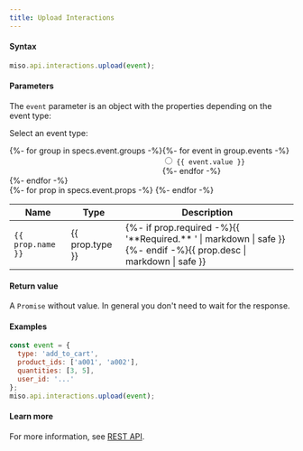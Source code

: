 ```yaml
---
title: Upload Interactions
---
```


#### Syntax
```js
miso.api.interactions.upload(event);
```

#### Parameters
The `event` parameter is an object with the properties depending on the event type:

<style>
#event-types {
  display: flex;
  flex-flow: row wrap;
}

@media (min-width: 1200px) {
  #event-props-container {
    display: grid;
    gap: 1rem;
    grid-template-areas: "selection table";
    grid-template-columns: min-content 1fr;
  }
  #event-types-panel {
    grid-area: selection;
  }
  #event-props-table {
    grid-area: table;
  }
}
</style>

<style>
  {% for group in specs.event.groups -%}
  {%- for event in group.events -%}
  #event-props-table[data-event-type="{{ event.value }}"] tr[data-used-by-except~="{{ event.value }}"],
  {% endfor -%}
  {%- endfor -%}
  #event-props-table tr[data-used-by] {
    display: none;
  }
  {% for group in specs.event.groups -%}
  {%- for event in group.events -%}
  #event-props-table[data-event-type="{{ event.value }}"] tr[data-used-by~="{{ event.value }}"],
  {% endfor -%}
  {%- endfor -%}
  tr {
    display: table-row;
  }
</style>

<div id="event-props-container">
  <div id="event-types-panel">
    <p>
      Select an event type:
    </p>
    <div id="event-types" class="clearfix">
      {%- for group in specs.event.groups -%}
      <div class="btn-group-lite mb-4" role="group" aria-label="{{ group.title }}">
      {%- for event in group.events -%}
        <div class="labeled-input">
          <input type="radio" class="btn-check" name="event-type" id="event-type-{{ event.value }}" value="{{ event.value }}" autocomplete="off" onchange="onSelectEventType(this.value)">
          <label class="btn" for="event-type-{{ event.value }}"><code class="raw">{{ event.value }}</code></label>
        </div>
      {%- endfor -%}
      </div>
      {%- endfor -%}
    </div>
  </div>

  <table id="event-props-table" class="table">
    <thead>
      <tr>
        <th scope="col">Name</th>
        <th scope="col">Type</th>
        <th scope="col">Description</th>
      </tr>
    </thead>
    <tbody>
    {%- for prop in specs.event.props -%}
      <tr {% if prop.used_by -%}data-used-by="{{ prop.used_by.join(' ') }}"{%- endif %}{% if prop.used_by_except -%}data-used-by-except="{{ prop.used_by_except.join(' ') }}"{%- endif %}>
        <td><code>{{ prop.name }}</code></td>
        <td>{{ prop.type }}</td>
        <td>{%- if prop.required -%}{{ '**Required.** ' | markdown | safe }}{%- endif -%}{{ prop.desc | markdown | safe }}</td>
      </tr>
    {%- endfor -%}
    </tbody>
  </table>
</div>

<script>
  // TODO: find a better way
  const table = document.querySelector('#event-props-table');
  const radio = document.querySelector('#event-types input[type="radio"]');
  radio.checked = true;
  function onSelectEventType(value) {
    table.setAttribute('data-event-type', value);
  }
  onSelectEventType(radio.value);
</script>

#### Return value
A `Promise` without value. In general you don't need to wait for the response.

#### Examples
```js
const event = {
  type: 'add_to_cart',
  product_ids: ['a001', 'a002'],
  quantities: [3, 5],
  user_id: '...'
};
miso.api.interactions.upload(event);
```

#### Learn more
For more information, see [REST API](https://api.askmiso.com/#operation/interaction_upload_api_v1_interactions_post).
